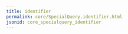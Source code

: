 ```yaml
---
title: identifier
permalink: core/SpecialQuery.identifier.html
jsonid: core_specialquery_identifier
---
```

